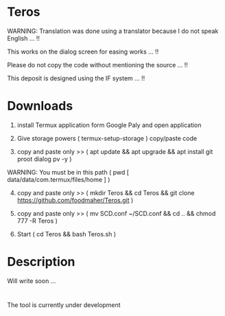 # Teros

WARNING: Translation was done using a translator because I do not speak English ... !!

This works on the dialog screen for easing works ... !!

Please do not copy the code without mentioning the source ... !!

This deposit is designed using the IF system ... !!

# Downloads

1. install Termux application form Google Paly and open application

2. Give storage powers ( termux-setup-storage ) copy/paste code
 
3. copy and paste only >> ( apt update && apt upgrade && apt install git proot dialog pv -y )

WARNING: You must be in this path ( pwd [ data/data/com.termux/files/home ] )

4. copy and paste only >> ( mkdir Teros && cd Teros && git clone https://github.com/foodmaher/Teros.git )

5. copy and paste only >> ( mv SCD.conf ~/SCD.conf && cd .. && chmod 777 -R Teros )

6. Start ( cd Teros && bash Teros.sh )

# Description

Will write soon ...

#

The tool is currently under development
